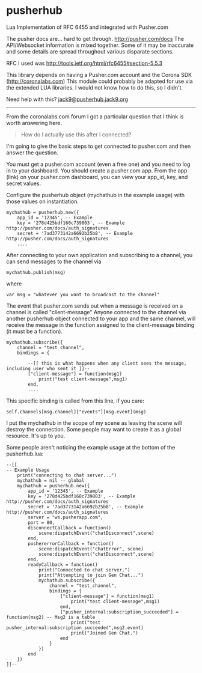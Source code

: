 pusherhub
=========

Lua Implementation of RFC 6455 and integrated with Pusher.com

The pusher docs are... hard to get through.
http://pusher.com/docs The API/Websocket information is mixed together. 
Some of it may be inaccurate and some details are spread throughout various disparate sections.

RFC I used was http://tools.ietf.org/html/rfc6455#section-5.5.3

This library depends on having a Pusher.com account and the Corona SDK (http://coronalabs.com)
This module could probably be adapted for use via the extended LUA libraries. 
I would not know how to do this, so I didn't.

Need help with this? jack9@pusherhub.jack9.org

---

From the coronalabs.com forum I got a particular question that I think is worth answering here.

> How do I actually use this after I connected?

I'm going to give the basic steps to get connected to pusher.com and then answer the question.

You must get a pusher.com account (even a free one) and you need to log in to your dashboard.
You should create a pusher.com app.
From the app (link) on your pusher.com dashboard, you can view your app_id, key, and secret values.

Configure the pusherhub object (mychathub in the example usage) with those values on instantiation.

    mychathub = pusherhub.new({
        app_id = '12345', -- Example
        key = '278d425bdf160c739803', -- Example http://pusher.com/docs/auth_signatures
        secret = '7ad3773142a6692b25b8', -- Example http://pusher.com/docs/auth_signatures
        ....

After connecting to your own application and subscribing to a channel, you can send messages to the channel via

    mychathub.publish(msg)

where

    var msg = "whatever you want to broadcast to the channel"


The event that pusher.com sends out when a message is received on a channel is called "client-message"
Anyone connected to the channel via another pusherhub object connected to your app and the same channel,
will receive the message in the function assigned to the client-message binding (it must be a function).

    mychathub.subscribe({
        channel = "test_channel",
        bindings = {
        
            --[[ this is what happens when any client sees the message, including user who sent it ]]--
            ["client-message"] = function(msg1)
                print("test client-message",msg1) 
            end,
            ....
 
This specific binding is called from this line, if you care:

    self.channels[msg.channel]["events"][msg.event](msg)

I put the mychathub in the scope of my scene as leaving the scene will destroy the connection. Some people may want to create it as a global resource. It's up to you.

Some people aren't noticing the example usage at the bottom of the pusherhub.lua:

    --[[
    -- Example Usage 
        print("connecting to chat server...")
        mychathub = nil -- global
        mychathub = pusherhub.new({ 
            app_id = '12345', -- Example
            key = '278d425bdf160c739803', -- Example http://pusher.com/docs/auth_signatures
            secret = '7ad3773142a6692b25b8', -- Example http://pusher.com/docs/auth_signatures
            server = "ws.pusherapp.com",
            port = 80,
            disconnectCallback = function()
                scene:dispatchEvent("chatDisconnect",scene)
            end,
            pushererrorCallback = function()
                scene:dispatchEvent("chatError", scene)
                scene:dispatchEvent("chatDisconnect",scene)
            end,
            readyCallback = function()
                print("Connected to chat server.")
                print("Attempting to join Gen Chat...")
                mychathub.subscribe({
                    channel = "test_channel",
                    bindings = {
                        ["client-message"] = function(msg1)
                            print("test client-message",msg1)
                        end,
                        ["pusher_internal:subscription_succeeded"] = function(msg2) -- Msg2 is a table
                            print("test pusher_internal:subscription_succeeded",msg2.event) 
                            print("Joined Gen Chat.")
                        end
                    }
                })
            end
        })
    ]]--
